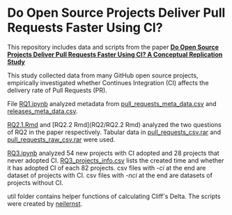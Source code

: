 # Do Open Source Projects Deliver Pull Requests Faster Using CI? 

This repository includes data and scripts from the paper  [**Do Open Source Projects Deliver Pull Requests Faster Using CI? A Conceptual Replication Study**](#)

This study collected data from many GitHub open source projects, empirically investigated whether Continues Integration (CI) affects the delivery rate of Pull Requests (PR).
        

File [RQ1.ipynb](RQ1/RQ1.ipynb) analyzed metadata from [pull_requests_meta_data.csv](RQ1/pull_requests_meta_data.csv) and [releases_meta_data.csv](RQ1/releases_meta_data.csv). 

[RQ2.1.Rmd](RQ2/RQ2.1.Rmd) and [RQ2.2 Rmd](RQ2/RQ2.2 Rmd) analyzed the two questions of RQ2 in the paper respectively. Tabular data in [pull_requests_csv.rar](RQ2/pull_requests_csv.rar) and [pull_requests_raw_csv.rar](RQ2/pull_requests_raw_csv.rar) were used. 

[RQ3.ipynb](RQ3/RQ3.ipynb) analyzed 54 new projects with CI adopted and 28 projects that never adopted CI. [RQ3_projects_info.csv](RQ3/RQ3_projects_info.csv) lists the created time and whether it has adopted CI of each 82 projects. csv files with _-ci_ at the end are dataset of projects with CI. csv files with _-nci_ at the end are datasets of projects without CI.

util folder contains helper functions of calculating Cliff's Delta. The scripts were created by [neilernst](https://github.com/neilernst/cliffsDelta). 